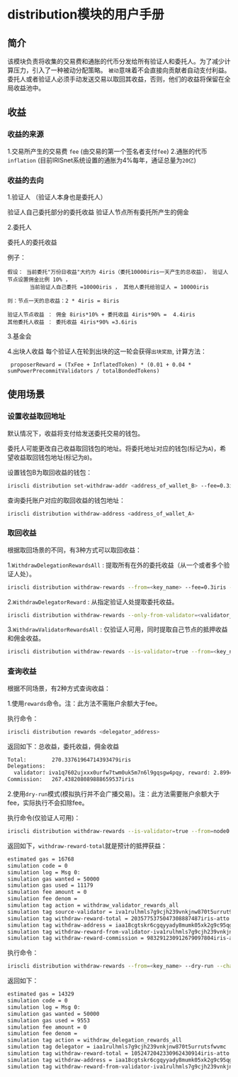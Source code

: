 # distribution模块的用户手册

## 简介

该模块负责将收集的交易费和通胀的代币分发给所有验证人和委托人。为了减少计算压力，引入了一种被动分配策略。
`被动`意味着不会直接向贡献者自动支付利益。委托人或者验证人必须手动发送交易以取回其收益，否则，他们的收益将保留在全局收益池中。

## 收益

### 收益的来源

1.交易所产生的交易费 `fee` (由交易的第一个签名者支付`fee`)
2.通胀的代币 `inflation`   (目前IRISnet系统设置的通胀为4%每年，通证总量为`20亿`)

### 收益的去向

1.验证人 （验证人本身也是委托人）

验证人自己委托部分的委托收益
验证人节点所有委托所产生的佣金

2.委托人

委托人的委托收益

例子：
```
假设： 当前委托"万份日收益"大约为 4iris（委托10000iris一天产生的总收益）， 验证人节点设置佣金比例 10% ，
       当前验证人自己委托 =10000iris ， 其他人委托给验证人 = 10000iris

则：节点一天的总收益：2 * 4iris = 8iris

验证人节点收益 ： 佣金 8iris*10% + 委托收益 4iris*90% =  4.4iris
其他委托人收益 ： 委托收益 4iris*90% =3.6iris
```

3.基金会

4.出块人收益
每个验证人在轮到出块的这一轮会获得`出块奖励`, 计算方法：
```
 proposerReward = (TxFee + InflatedToken) * (0.01 + 0.04 * sumPowerPrecommitValidators / totalBondedTokens)
```

## 使用场景

### 设置收益取回地址

默认情况下，收益将支付给发送委托交易的钱包。

委托人可能更改自己收益取回钱包的地址。将委托地址对应的钱包(标记为`A`)，希望收益取回钱包地址(标记为`B`)。

设置钱包B为取回收益的钱包：

```bash
iriscli distribution set-withdraw-addr <address_of_wallet_B> --fee=0.3iris --from=<key_name_of_ wallet_A> --chain-id=<chain-id>
```  

查询委托账户对应的取回收益的钱包地址：

```bash
iriscli distribution withdraw-address <address_of_wallet_A> 
```

### 取回收益

根据取回场景的不同，有3种方式可以取回收益：

1.`WithdrawDelegationRewardsAll` : 提取所有在外的委托收益（从一个或者多个验证人处）。

```bash
iriscli distribution withdraw-rewards --from=<key_name> --fee=0.3iris --chain-id=<chain-id>
```

2.`WithdrawDelegatorReward` : 从指定验证人处提取委托收益。

```bash
iriscli distribution withdraw-rewards --only-from-validator=<validator_address>  --from=<key_name> --fee=0.3iris --chain-id=<chain-id>
```

3.`WithdrawValidatorRewardsAll` : 仅验证人可用，同时提取自己节点的抵押收益和佣金收益。

```bash
iriscli distribution withdraw-rewards --is-validator=true --from=<key_name> --fee=0.3iris --chain-id=<chain-id>
```

### 查询收益

根据不同场景，有2种方式查询收益：

1.使用`rewards`命令。注：此方法不需账户余额大于fee。 

执行命令：
```bash
iriscli distribution rewards <delegator_address>
```

返回如下：总收益，委托收益，佣金收益
```bash
Total:        270.33761964714393479iris
Delegations:  
  validator: iva1q7602ujxxx0urfw7twm0uk5m7n6l9gqsgw4pqy, reward: 2.899411557255275253iris
Commission:   267.438208089888659537iris
```

2.使用`dry-run`模式(模拟执行并不会广播交易)。注：此方法需要账户余额大于fee，实际执行不会扣除fee。 

执行命令(仅验证人可用)：
```bash
iriscli distribution withdraw-rewards --is-validator=true --from=node0 --dry-run --chain-id=irishub-stage --fee=0.3iris --commit
```

返回如下，`withdraw-reward-total`就是预计的抵押获益：
```bash
estimated gas = 16768
simulation code = 0
simulation log = Msg 0: 
simulation gas wanted = 50000
simulation gas used = 11179
simulation fee amount = 0
simulation fee denom = 
simulation tag action = withdraw_validator_rewards_all
simulation tag source-validator = iva1rulhmls7g9cjh239vnkjnw870t5urrut9cyrxl
simulation tag withdraw-reward-total = 2035775375047308887487iris-atto
simulation tag withdraw-address = iaa18cgtskr6cgqyyady8mumk05xk2g9c95qgw5556
simulation tag withdraw-reward-from-validator-iva1rulhmls7g9cjh239vnkjnw870t5urrut9cyrxl = 1052484144134629789682iris-atto
simulation tag withdraw-reward-commission = 983291230912679097804iris-atto
```

执行命令：
```bash
iriscli distribution withdraw-rewards --from=<key_name> --dry-run --chain-id=<chain-id> --fee=0.3iris --commit
```

返回如下：
```bash
estimated gas = 14329
simulation code = 0
simulation log = Msg 0: 
simulation gas wanted = 50000
simulation gas used = 9553
simulation fee amount = 0
simulation fee denom = 
simulation tag action = withdraw_delegation_rewards_all
simulation tag delegator = iaa1rulhmls7g9cjh239vnkjnw870t5urrutsfwvmc
simulation tag withdraw-reward-total = 1052472042330962430914iris-atto
simulation tag withdraw-address = iaa18cgtskr6cgqyyady8mumk05xk2g9c95qgw5556
simulation tag withdraw-reward-from-validator-iva1rulhmls7g9cjh239vnkjnw870t5urrut9cyrxl = 1052472042330962430914iris-atto
```


